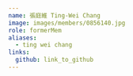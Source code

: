 ```yaml
---
name: 張庭維 Ting-Wei Chang 
image: images/members/0856140.jpg 
role: formerMem
aliases:
  - ting wei chang
links:
  github: link_to_github 
---
```

